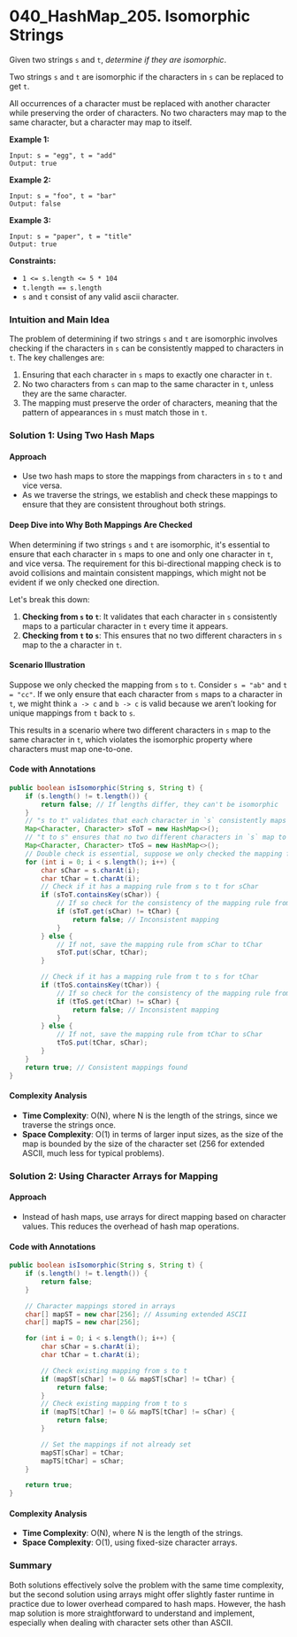 # 040_HashMap_205. Isomorphic Strings

Given two strings `s` and `t`, *determine if they are isomorphic*.

Two strings `s` and `t` are isomorphic if the characters in `s` can be replaced to get `t`.

All occurrences of a character must be replaced with another character while preserving the order of characters. No two characters may map to the same character, but a character may map to itself.

 

**Example 1:**

```
Input: s = "egg", t = "add"
Output: true
```

**Example 2:**

```
Input: s = "foo", t = "bar"
Output: false
```

**Example 3:**

```
Input: s = "paper", t = "title"
Output: true
```

 

**Constraints:**

- `1 <= s.length <= 5 * 104`
- `t.length == s.length`
- `s` and `t` consist of any valid ascii character.



### Intuition and Main Idea

The problem of determining if two strings `s` and `t` are isomorphic involves checking if the characters in `s` can be consistently mapped to characters in `t`. The key challenges are:

1. Ensuring that each character in `s` maps to exactly one character in `t`.
2. No two characters from `s` can map to the same character in `t`, unless they are the same character.
3. The mapping must preserve the order of characters, meaning that the pattern of appearances in `s` must match those in `t`.

### Solution 1: Using Two Hash Maps

#### Approach

- Use two hash maps to store the mappings from characters in `s` to `t` and vice versa.
- As we traverse the strings, we establish and check these mappings to ensure that they are consistent throughout both strings.

#### Deep Dive into Why Both Mappings Are Checked

When determining if two strings `s` and `t` are isomorphic, it's essential to ensure that each character in `s` maps to one and only one character in `t`, and vice versa. The requirement for this bi-directional mapping check is to avoid collisions and maintain consistent mappings, which might not be evident if we only checked one direction.

Let's break this down:

1. **Checking from `s` to `t`**: It validates that each character in `s` consistently maps to a particular character in `t` every time it appears.
2. **Checking from `t` to `s`**: This ensures that no two different characters in `s` map to the a character in `t`. 

#### Scenario Illustration

Suppose we only checked the mapping from `s` to `t`. Consider `s = "ab"` and `t = "cc"`. If we only ensure that each character from `s` maps to a character in `t`, we might think `a -> c` and `b -> c` is valid because we aren’t looking for unique mappings from `t` back to `s`.

This results in a scenario where two different characters in `s` map to the same character in `t`, which violates the isomorphic property where characters must map one-to-one.

#### Code with Annotations
```java
public boolean isIsomorphic(String s, String t) {
    if (s.length() != t.length()) {
        return false; // If lengths differ, they can't be isomorphic
    }
    // "s to t" validates that each character in `s` consistently maps to a particular character in `t`.
    Map<Character, Character> sToT = new HashMap<>();
    // "t to s" ensures that no two different characters in `s` map to a same character in `t`.
    Map<Character, Character> tToS = new HashMap<>();
    // Double check is essential, suppose we only checked the mapping from s to t. Consider s = "ab" and t = "cc". If we only ensure that each character from s maps to a character in t, we might think a -> c and b -> c is valid because we aren’t looking for unique mappings from t back to s, but it violates the isomorphic definition where characters must map one-to-one.
    for (int i = 0; i < s.length(); i++) {
        char sChar = s.charAt(i);
        char tChar = t.charAt(i);
        // Check if it has a mapping rule from s to t for sChar 
        if (sToT.containsKey(sChar)) {
            // If so check for the consistency of the mapping rule from sChar to tChar
            if (sToT.get(sChar) != tChar) {
                return false; // Inconsistent mapping
            }
        } else {
            // If not, save the mapping rule from sChar to tChar
            sToT.put(sChar, tChar);
        }

        // Check if it has a mapping rule from t to s for tChar 
        if (tToS.containsKey(tChar)) {
            // If so check for the consistency of the mapping rule from tChar to sChar
            if (tToS.get(tChar) != sChar) {
                return false; // Inconsistent mapping
            }
        } else {
            // If not, save the mapping rule from tChar to sChar
            tToS.put(tChar, sChar);
        }
    }
    return true; // Consistent mappings found
}
```

#### Complexity Analysis
- **Time Complexity**: O(N), where N is the length of the strings, since we traverse the strings once.
- **Space Complexity**: O(1) in terms of larger input sizes, as the size of the map is bounded by the size of the character set (256 for extended ASCII, much less for typical problems).

### Solution 2: Using Character Arrays for Mapping

#### Approach
- Instead of hash maps, use arrays for direct mapping based on character values. This reduces the overhead of hash map operations.

#### Code with Annotations
```java
public boolean isIsomorphic(String s, String t) {
    if (s.length() != t.length()) {
        return false;
    }

    // Character mappings stored in arrays
    char[] mapST = new char[256]; // Assuming extended ASCII
    char[] mapTS = new char[256];

    for (int i = 0; i < s.length(); i++) {
        char sChar = s.charAt(i);
        char tChar = t.charAt(i);

        // Check existing mapping from s to t
        if (mapST[sChar] != 0 && mapST[sChar] != tChar) {
            return false;
        }
        // Check existing mapping from t to s
        if (mapTS[tChar] != 0 && mapTS[tChar] != sChar) {
            return false;
        }

        // Set the mappings if not already set
        mapST[sChar] = tChar;
        mapTS[tChar] = sChar;
    }

    return true;
}
```

#### Complexity Analysis
- **Time Complexity**: O(N), where N is the length of the strings.
- **Space Complexity**: O(1), using fixed-size character arrays.

### Summary

Both solutions effectively solve the problem with the same time complexity, but the second solution using arrays might offer slightly faster runtime in practice due to lower overhead compared to hash maps. However, the hash map solution is more straightforward to understand and implement, especially when dealing with character sets other than ASCII.